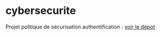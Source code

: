 ﻿# cybersecurite

Projet politique de sécurisation authentification : <a href="https://github.com/Darylabrador/cybersecurite_projets"> voir le dépot </a>
